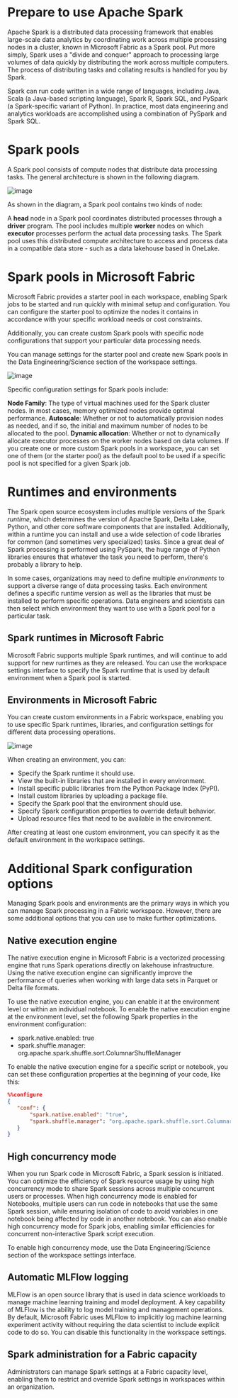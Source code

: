 # Prepare to use Apache Spark

Apache Spark is a distributed data processing framework that enables large-scale data analytics by coordinating work across multiple processing nodes in a cluster, known in Microsoft Fabric as a Spark pool. Put more simply, Spark uses a "divide and conquer" approach to processing large volumes of data quickly by distributing the work across multiple computers. The process of distributing tasks and collating results is handled for you by Spark.

Spark can run code written in a wide range of languages, including Java, Scala (a Java-based scripting language), Spark R, Spark SQL, and PySpark (a Spark-specific variant of Python). In practice, most data engineering and analytics workloads are accomplished using a combination of PySpark and Spark SQL.

# Spark pools
A Spark pool consists of compute nodes that distribute data processing tasks. The general architecture is shown in the following diagram.

![image](https://github.com/user-attachments/assets/d2ace07a-1d55-4ecb-9bf8-b5819495392f)

As shown in the diagram, a Spark pool contains two kinds of node:

A **head** node in a Spark pool coordinates distributed processes through a **driver** program.
The pool includes multiple **worker** nodes on which **executor** processes perform the actual data processing tasks.
The Spark pool uses this distributed compute architecture to access and process data in a compatible data store - such as a data lakehouse based in OneLake.

# Spark pools in Microsoft Fabric
Microsoft Fabric provides a starter pool in each workspace, enabling Spark jobs to be started and run quickly with minimal setup and configuration. You can configure the starter pool to optimize the nodes it contains in accordance with your specific workload needs or cost constraints.

Additionally, you can create custom Spark pools with specific node configurations that support your particular data processing needs.

You can manage settings for the starter pool and create new Spark pools in the Data Engineering/Science section of the workspace settings.

![image](https://github.com/user-attachments/assets/9316dd60-d6c2-45e4-9bc6-91ea4dfb4b13)


Specific configuration settings for Spark pools include:

**Node Family**: The type of virtual machines used for the Spark cluster nodes. In most cases, memory optimized nodes provide optimal performance.
**Autoscale**: Whether or not to automatically provision nodes as needed, and if so, the initial and maximum number of nodes to be allocated to the pool.
**Dynamic allocation**: Whether or not to dynamically allocate executor processes on the worker nodes based on data volumes.
If you create one or more custom Spark pools in a workspace, you can set one of them (or the starter pool) as the default pool to be used if a specific pool is not specified for a given Spark job.

# Runtimes and environments
The Spark open source ecosystem includes multiple versions of the Spark *runtime*, which determines the version of Apache Spark, Delta Lake, Python, and other core software components that are installed. Additionally, within a runtime you can install and use a wide selection of code libraries for common (and sometimes very specialized) tasks. Since a great deal of Spark processing is performed using PySpark, the huge range of Python libraries ensures that whatever the task you need to perform, there's probably a library to help.

In some cases, organizations may need to define multiple *environments* to support a diverse range of data processing tasks. Each environment defines a specific runtime version as well as the libraries that must be installed to perform specific operations. Data engineers and scientists can then select which environment they want to use with a Spark pool for a particular task.

## Spark runtimes in Microsoft Fabric
Microsoft Fabric supports multiple Spark runtimes, and will continue to add support for new runtimes as they are released. You can use the workspace settings interface to specify the Spark runtime that is used by default environment when a Spark pool is started.

## Environments in Microsoft Fabric
You can create custom environments in a Fabric workspace, enabling you to use specific Spark runtimes, libraries, and configuration settings for different data processing operations.

![image](https://github.com/user-attachments/assets/c7b46e95-a191-40e1-bdd2-d691e570469d)

When creating an environment, you can:

- Specify the Spark runtime it should use.
- View the built-in libraries that are installed in every environment.
- Install specific public libraries from the Python Package Index (PyPI).
- Install custom libraries by uploading a package file.
- Specify the Spark pool that the environment should use.
- Specify Spark configuration properties to override default behavior.
- Upload resource files that need to be available in the environment.

After creating at least one custom environment, you can specify it as the default environment in the workspace settings.

# Additional Spark configuration options
Managing Spark pools and environments are the primary ways in which you can manage Spark processing in a Fabric workspace. However, there are some additional options that you can use to make further optimizations.

## Native execution engine
The native execution engine in Microsoft Fabric is a vectorized processing engine that runs Spark operations directly on lakehouse infrastructure. Using the native execution engine can significantly improve the performance of queries when working with large data sets in Parquet or Delta file formats.

To use the native execution engine, you can enable it at the environment level or within an individual notebook. To enable the native execution engine at the environment level, set the following Spark properties in the environment configuration:

- spark.native.enabled: true
- spark.shuffle.manager: org.apache.spark.shuffle.sort.ColumnarShuffleManager

To enable the native execution engine for a specific script or notebook, you can set these configuration properties at the beginning of your code, like this:

```JSON
%%configure 
{ 
   "conf": {
       "spark.native.enabled": "true", 
       "spark.shuffle.manager": "org.apache.spark.shuffle.sort.ColumnarShuffleManager" 
   } 
}
```

## High concurrency mode
When you run Spark code in Microsoft Fabric, a Spark session is initiated. You can optimize the efficiency of Spark resource usage by using high concurrency mode to share Spark sessions across multiple concurrent users or processes. When high concurrency mode is enabled for Notebooks, multiple users can run code in notebooks that use the same Spark session, while ensuring isolation of code to avoid variables in one notebook being affected by code in another notebook. You can also enable high concurrency mode for Spark jobs, enabling similar efficiencies for concurrent non-interactive Spark script execution.

To enable high concurrency mode, use the Data Engineering/Science section of the workspace settings interface.

## Automatic MLFlow logging
MLFlow is an open source library that is used in data science workloads to manage machine learning training and model deployment. A key capability of MLFlow is the ability to log model training and management operations. By default, Microsoft Fabric uses MLFlow to implicitly log machine learning experiment activity without requiring the data scientist to include explicit code to do so. You can disable this functionality in the workspace settings.

## Spark administration for a Fabric capacity
Administrators can manage Spark settings at a Fabric capacity level, enabling them to restrict and override Spark settings in workspaces within an organization.
